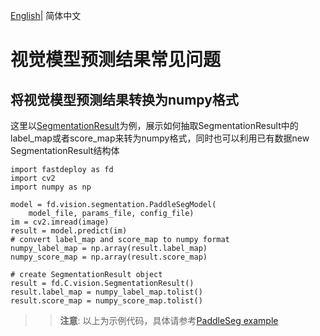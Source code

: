 [English](faq.md)| 简体中文
# 视觉模型预测结果常见问题

## 将视觉模型预测结果转换为numpy格式

这里以[SegmentationResult](./segmentation_result_CN.md)为例，展示如何抽取SegmentationResult中的label_map或者score_map来转为numpy格式，同时也可以利用已有数据new SegmentationResult结构体
```
import fastdeploy as fd
import cv2
import numpy as np

model = fd.vision.segmentation.PaddleSegModel(
    model_file, params_file, config_file)
im = cv2.imread(image)
result = model.predict(im)
# convert label_map and score_map to numpy format
numpy_label_map = np.array(result.label_map)
numpy_score_map = np.array(result.score_map)

# create SegmentationResult object
result = fd.C.vision.SegmentationResult()
result.label_map = numpy_label_map.tolist()
result.score_map = numpy_score_map.tolist()
```
>> **注意**: 以上为示例代码，具体请参考[PaddleSeg example](../../../examples/vision/segmentation/paddleseg/)
